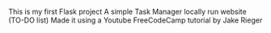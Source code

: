 This is my first Flask project
A simple Task Manager locally run website (TO-DO list)
Made it using a Youtube FreeCodeCamp tutorial by Jake Rieger
